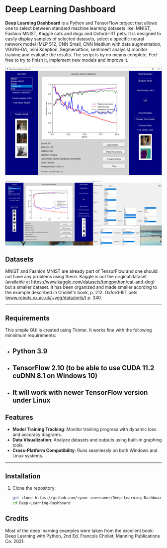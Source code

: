 # Deep Learning Dashboard

**Deep Learning Dashboard** is a Python and TensorFlow project that allows one to select between standard machine learning
datasets like: MNIST, Fashion MNIST, Kaggle cats and dogs and Oxford-IIIT pets.
It is designed to easily display samples of selected datasets, select a specific neural network model (MLP 512, CNN Small,
CNN Medium with data augmentation, VGG16-DA, mini Xception, Segmenattion, sentiment analysis) monitor training and evaluate
the results. The script is by no means complete. Feel free to try to finish it, implement new models and improve it.

![Deep learning dashboard example 1](https://github.com/dl011492/Deep-Learning-Dashboard/blob/main/figures/dld_v02.png)

![Deep learning dashboard example 2](https://github.com/dl011492/Deep-Learning-Dashboard/blob/main/figures/dld_v02_b.png)

## Datasets
MNIST and Fashion MNIST are already part of TensorFlow and one should not have any problems using these. Kaggle is not the
original dataset (available at https://www.kaggle.com/datasets/tongpython/cat-and-dog) but a smaller dataset. 
It has been organized and made smaller acording to the example described in Chollet's book, p. 212.
Oxford-IIIT pets (www.robots.ox.ac.uk/~vgg/data/pets/) p. 240.

---
## Requirements
This simple GUI is created using Tkinter. It works fine with the following minnimum requirements: 
- ## Python 3.9
- ## TensorFlow 2.10 (to be able to use CUDA 11.2 cuDNN 8.1 on Windows 10)
- ## It will work with newer TensorFlow version under Linux

## Features

- **Model Training Tracking**: Monitor training progress with dynamic loss and accuracy diagrams.
- **Data Visualization**: Analyze datasets and outputs using built-in graphing tools.
- **Cross-Platform Compatibility**: Runs seamlessly on both Windows and Linux systems.

---

## Installation

1. Clone the repository:
   ```bash
   git clone https://github.com/<your-username>/Deep-Learning-Dashboard.git
   cd Deep-Learning-Dashboard

## Credits
Most of the deep learning examples were taken from the excellent book:
Deep Learning with Python, 2nd Ed. Francois Chollet, Manning Publications Co. 2021.
